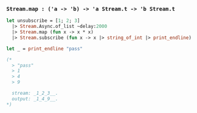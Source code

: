 ### `Stream.map : ('a -> 'b) -> 'a Stream.t -> 'b Stream.t`

```ocaml
let unsubscribe = [1; 2; 3]
  |> Stream.Async.of_list ~delay:2000
  |> Stream.map (fun x -> x * x)
  |> Stream.subscribe (fun x -> x |> string_of_int |> print_endline)

let _ = print_endline "pass"

(*
  > "pass"
  > 1
  > 4
  > 9

  stream: _1_2_3__.
  output: _1_4_9__.
*)
```